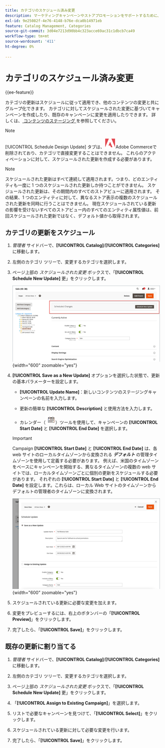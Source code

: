 ```yaml
---
title: カテゴリのスケジュール済み変更
description: マーケティングキャンペーンやストアプロモーションをサポートするために、カテゴリの変更をスケジュールする方法を説明します。
exl-id: 9e25082f-4e76-4148-b76e-dca0b14971eb
feature: Catalog Management, Categories
source-git-commit: 3d04e7213d90bb4c323acce69ac31c1dbcb7ca49
workflow-type: tm+mt
source-wordcount: '411'
ht-degree: 0%

---
```


# カテゴリのスケジュール済み変更

{{ee-feature}}

カテゴリの更新はスケジュールに従って適用でき、他のコンテンツの変更と共にグループ化できます。 カテゴリに対してスケジュールされた変更に基づいてキャンペーンを作成したり、既存のキャンペーンに変更を適用したりできます。 詳しくは、[ コンテンツのステージング ](../content-design/content-staging.md) を参照してください。

>[!NOTE]
>
>[!UICONTROL Schedule Design Update] タブは、![Adobe Commerce](../assets/adobe-logo.svg)Adobe Commerceで削除されており、カテゴリで直接変更することはできません。 これらのアクティベーションに対して、スケジュールされた更新を作成する必要があります。

>[!NOTE]
>
>スケジュールされた更新はすべて連続して適用されます。つまり、どのエンティティも一度に 1 つのスケジュールされた更新しか持つことができません。 スケジュールされた更新は、その期間内のすべてのストアビューに適用されます。 その結果、1 つのエンティティに対して、異なるストア表示の複数のスケジュールされた更新を同時に行うことはできません。 現在スケジュールされている更新の影響を受けないすべてのストアビュー内のすべてのエンティティ属性値は、前回スケジュールされた更新ではなく、デフォルト値から取得されます。

## カテゴリの更新をスケジュール

1. _管理者_ サイドバーで、**[!UICONTROL Catalog]**/**[!UICONTROL Categories]** に移動します。

1. 左側のカテゴリ ツリーで、変更するカテゴリを選択します。

1. ページ上部の _スケジュールされた変更_ ボックスで、「**[!UICONTROL Schedule New Update]** 更」をクリックします。

   ![ スケジュールされた変更 ](./assets/category-scheduled-changes.png){width="600" zoomable="yes"}

1. **[!UICONTROL Save as a New Update]** オプションを選択した状態で、更新の基本パラメーターを設定します。

   - **[!UICONTROL Update Name]**：新しいコンテンツのステージングキャンペーンの名前を入力します。

   - 更新の簡単な **[!UICONTROL Description]** と使用方法を入力します。

   - カレンダー（![ カレンダーアイコン ](../assets/icon-calendar.png)）ツールを使用して、キャンペーンの **[!UICONTROL Start Date]** と **[!UICONTROL End Date]** を選択します。

   >[!IMPORTANT]
   >
   >Campaign **[!UICONTROL Start Date]** と **[!UICONTROL End Date]** は、各 web サイトのローカルタイムゾーンから変換される **_デフォルト_** の管理タイムゾーンを使用して定義する必要があります。 例えば、米国のタイムゾーンをベースにキャンペーンを開始する、異なるタイムゾーンの複数の web サイトでは、ローカルタイムゾーンごとに個別の更新をスケジュールする必要があります。 それぞれの **[!UICONTROL Start Date]** と **[!UICONTROL End Date]** を設定します。これらは、ローカル Web サイトのタイムゾーンからデフォルトの管理者のタイムゾーンに変換されます。

   ![ スケジュールされた変更 ](./assets/category-scheduled-changes-new-update.png){width="600" zoomable="yes"}

1. スケジュールされている更新に必要な変更を加えます。

1. 変更をプレビューするには、右上のボタンバーの「**[!UICONTROL Preview]**」をクリックします。

1. 完了したら、「**[!UICONTROL Save]**」をクリックします。

## 既存の更新に割り当てる

1. _管理者_ サイドバーで、**[!UICONTROL Catalog]**/**[!UICONTROL Categories]** に移動します。

1. 左側のカテゴリ ツリーで、変更するカテゴリを選択します。

1. ページ上部の _スケジュールされた変更_ ボックスで、「**[!UICONTROL Schedule New Update]** 更」をクリックします。

1. 「**[!UICONTROL Assign to Existing Campaign]**」を選択します。

1. リストで必要なキャンペーンを見つけて、「**[!UICONTROL Select]**」をクリックします。

1. スケジュールされている更新に対して必要な変更を行います。

1. 完了したら、「**[!UICONTROL Save]**」をクリックします。
